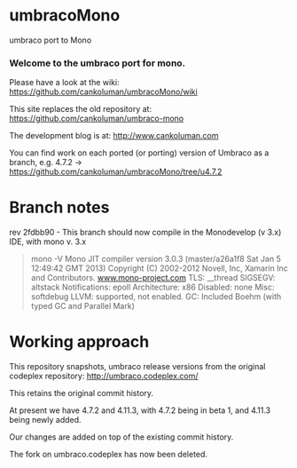 umbracoMono
===========

umbraco port to Mono

### Welcome to the umbraco port for mono.

Please have a look at the wiki: 
https://github.com/cankoluman/umbracoMono/wiki

This site replaces the old repository at:
https://github.com/cankoluman/umbraco-mono

The development blog is at:
http://www.cankoluman.com

You can find work on each ported (or porting) version of Umbraco
as a branch, 
e.g. 4.7.2 -> https://github.com/cankoluman/umbracoMono/tree/u4.7.2

# Branch notes
rev 2fdbb90 - This branch should now compile in the Monodevelop (v 3.x) IDE, with mono
v. 3.x

>mono -V 
Mono JIT compiler version 3.0.3 (master/a26a1f8 Sat Jan  5 12:49:42 GMT 2013)
Copyright (C) 2002-2012 Novell, Inc, Xamarin Inc and Contributors. www.mono-project.com
	TLS:           __thread
	SIGSEGV:       altstack
	Notifications: epoll
	Architecture:  x86
	Disabled:      none
	Misc:          softdebug 
	LLVM:          supported, not enabled.
	GC:            Included Boehm (with typed GC and Parallel Mark)


# Working approach 
This repository snapshots, umbraco release versions 
from the original codeplex repository: http://umbraco.codeplex.com/

This retains the original commit history.

At present we have 4.7.2 and 4.11.3, with 4.7.2 being in beta 1, 
and 4.11.3 being newly added.

Our changes are added on top of the existing commit history.

The fork on umbraco.codeplex has now been deleted.
